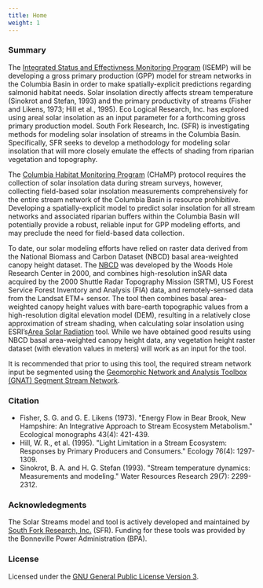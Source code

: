```yaml
---
title: Home
weight: 1
---
```


### Summary
The [Integrated Status and Effectivness Monitoring Program](https://isemp.org) (ISEMP) will 
be developing a gross primary production (GPP) model for stream networks in the Columbia 
Basin in order to make spatially-explicit predictions regarding salmonid habitat needs. 
Solar insolation directly affects stream temperature (Sinokrot and Stefan, 1993) and the 
primary productivity of streams (Fisher and Likens, 1973; Hill et al., 1995). Eco Logical 
Research, Inc. has explored using areal solar insolation as an input parameter for a 
forthcoming gross primary production model. South Fork Research, Inc. (SFR) is investigating 
methods for modeling solar insolation of streams in the Columbia Basin. Specifically, SFR 
seeks to develop a methodology for modeling solar insolation that will more closely emulate 
the effects of shading from riparian vegetation and topography.

The [Columbia Habitat Monitoring Program](https://www.champmonitoring.org/) (CHaMP) protocol 
requires the collection of solar insolation data during stream surveys, however, collecting 
field-based solar insolation measurements comprehensively for the entire stream network of 
the Columbia Basin is resource prohibitive. Developing a spatially-explicit model to predict 
solar insolation for all stream networks and associated riparian buffers within the Columbia 
Basin will potentially provide a robust, reliable input for GPP modeling efforts, and may 
preclude the need for field-based data collection. 

To date, our solar modeling efforts have relied on raster data derived from the National Biomass 
and Carbon Dataset (NBCD) basal area-weighted canopy height dataset. The [NBCD](http://www.whrc.org/mapping/nbcd) 
was developed by the Woods Hole Research Center in 2000, and combines high-resolution inSAR data 
acquired by the 2000 Shuttle Radar Topography Mission (SRTM), US Forest Service Forest Inventory 
and Analysis (FIA) data, and remotely-sensed data from the Landsat ETM+ sensor. The tool then 
combines basal area-weighted canopy height values with bare-earth topographic values from a 
high-resolution digital elevation model (DEM), resulting in a relatively close approximation of 
stream shading, when calculating solar insolation using ESRI’s[Area Solar Radiation](http://desktop.arcgis.com/en/arcmap/10.3/tools/spatial-analyst-toolbox/area-solar-radiation.htm) 
tool. While 
we have obtained good results using NBCD basal area-weighted canopy height data, any vegetation 
height raster dataset (with elevation values in meters) will work as an input for the tool.

It is recommended that prior to using this tool, the required stream network input be segmented 
using the [Geomorphic Network and Analysis Toolbox (GNAT) Segment Stream Network](https://bitbucket.org/KellyWhitehead/geomorphic-network-and-analysis-toolbox).


### Citation

* Fisher, S. G. and G. E. Likens (1973). "Energy Flow in Bear Brook, New Hampshire: An Integrative 
Approach to Stream Ecosystem Metabolism." Ecological monographs 43(4): 421-439.
* Hill, W. R., et al. (1995). "Light Limitation in a Stream Ecosystem: Responses by Primary Producers 
and Consumers." Ecology 76(4): 1297-1309.
* Sinokrot, B. A. and H. G. Stefan (1993). "Stream temperature dynamics: Measurements and modeling." 
Water Resources Research 29(7): 2299-2312.


### Acknowledegments

The Solar Streams model and tool is actively developed and maintained by [South Fork Research, Inc.](http://southforkresearch.org) (SFR). Funding for these
tools was provided by the Bonneville Power Administration (BPA).


### License

Licensed under the [GNU General Public License Version 3](../License.txt).